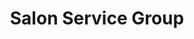 ---
title: "Salon Service Group"
url: /broken-arrow/salon-service-group/
shop: hairdresser supply
---